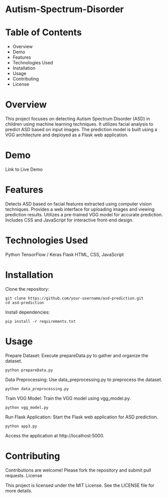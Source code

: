 # Autism-Spectrum-Disorder



# Table of Contents
- Overview
- Demo
- Features
- Technologies Used
- Installation
- Usage
- Contributing
- License

# Overview

This project focuses on detecting Autism Spectrum Disorder (ASD) in children using machine learning techniques. It utilizes facial analysis to predict ASD based on input images. The prediction model is built using a VGG architecture and deployed as a Flask web application.
# Demo

Link to Live Demo
# Features

Detects ASD based on facial features extracted using computer vision techniques.
Provides a web interface for uploading images and viewing prediction results.
Utilizes a pre-trained VGG model for accurate prediction.
Includes CSS and JavaScript for interactive front-end design.

# Technologies Used

Python
TensorFlow / Keras
Flask
HTML, CSS, JavaScript

# Installation

Clone the repository:


    git clone https://github.com/your-username/asd-prediction.git
    cd asd-prediction

Install dependencies:



    pip install -r requirements.txt

# Usage

Prepare Dataset: Execute prepareData.py to gather and organize the dataset.

    

    python prepareData.py

Data Preprocessing: Use data_preprocessing.py to preprocess the dataset.



    python data_preprocessing.py

Train VGG Model: Train the VGG model using vgg_model.py.



    python vgg_model.py

Run Flask Application: Start the Flask web application for ASD prediction.



    python app3.py

Access the application at http://localhost:5000.

# Contributing

Contributions are welcome! Please fork the repository and submit pull requests.
License

This project is licensed under the MIT License. See the LICENSE file for more details.
